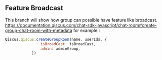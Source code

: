 ## Feature Broadcast
This branch will show how group can possible have feature like broadcast.
https://documentation.qiscus.com/chat-sdk-javascript/chat-room#create-group-chat-room-with-metadata
for example :
```jsx
Qiscus.qiscus.createGroupRoom(name, userIds, {
				isBroadCast: isBroadCast,
				admin: adminGroup,
			})
```


